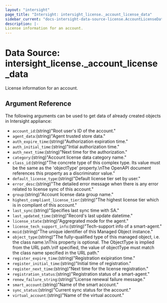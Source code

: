 ```yaml
---
layout: "intersight"
page_title: "Intersight: intersight_license._account_license_data"
sidebar_current: "docs-intersight-data-source-license.AccountLicenseData"
description: |-
License information for an account.
---
```


# Data Source: intersight_license._account_license_data
License information for an account.
## Argument Reference
The following arguments can be used to get data of already created objects in Intersight appliance:
* `account_id`:(string)"Root user's ID of the account."
* `agent_data`:(string)"Agent trusted store data."
* `auth_expire_time`:(string)"Authorization expiration time."
* `auth_initial_time`:(string)"Intial authorization time."
* `auth_next_time`:(string)"Next time for the authorization."
* `category`:(string)"Account license data category name."
* `class_id`:(string)"The concrete type of this complex type. Its value must be the same as the 'objectType' property.\nThe OpenAPI document references this property as a discriminator value."
* `default_license_type`:(string)"Default license tier set by user."
* `error_desc`:(string)"The detailed error message when there is any error related to license sync of this account."
* `group`:(string)"Account license data group name."
* `highest_compliant_license_tier`:(string)"The highest license tier which is in compliant of this account."
* `last_sync`:(string)"Specifies last sync time with SA."
* `last_updated_time`:(string)"Record's last update datetime."
* `license_state`:(string)"Aggregrated mode for the agent."
* `license_tech_support_info`:(string)"Tech-support info of a smart-agent."
* `moid`:(string)"The unique identifier of this Managed Object instance."
* `object_type`:(string)"The fully-qualified type of this managed object, i.e. the class name.\nThis property is optional. The ObjectType is implied from the URL path.\nIf specified, the value of objectType must match the class name specified in the URL path."
* `register_expire_time`:(string)"Registration exipiration time."
* `register_initial_time`:(string)"Initial time of registration."
* `register_next_time`:(string)"Next time for the license registration."
* `registration_status`:(string)"Registration status of a smart-agent."
* `renew_failure_string`:(string)"License renewal failure message."
* `smart_account`:(string)"Name of the smart account."
* `sync_status`:(string)"Current sync status for the account."
* `virtual_account`:(string)"Name of the virtual account."
